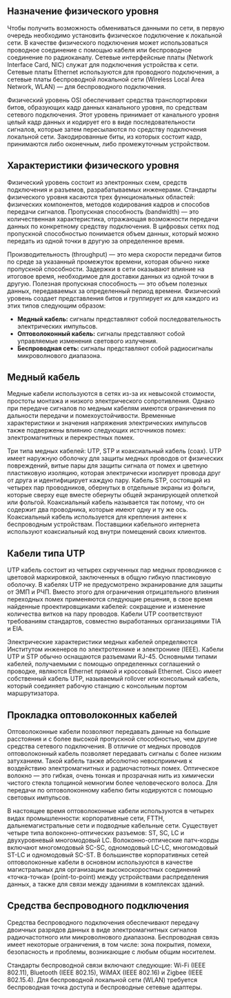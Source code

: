 <!-- verified: agorbachev 03.05.2022 -->

<!-- 4.7.3 -->
## Назначение физического уровня

Чтобы получить возможность обмениваться данными по сети, в первую очередь необходимо установить физическое подключение к локальной сети. В качестве физического подключения может использоваться проводное соединение с помощью кабеля или беспроводное соединение по радиоканалу. Сетевые интерфейсные платы (Network Interface Card, NIC) служат для подключения устройства к сети. Сетевые платы Ethernet используются для проводного подключения, а сетевые платы беспроводной локальной сети (Wireless Local Area Network, WLAN) — для беспроводного подключения. 

Физический уровень OSI обеспечивает средства транспортировки битов, образующих кадр данных канального уровня, по средствам сетевого подключения. Этот уровень принимает от канального уровня целый кадр данных и кодирует его в виде последовательности сигналов, которые затем пересылаются по средству подключения локальной сети. Закодированные биты, из которых состоит кадр, принимаются либо оконечным, либо промежуточным устройством.

## Характеристики физического уровня

Физический уровень состоит из электронных схем, средств подключения и разъемов, разрабатываемых инженерами. Стандарты физического уровня касаются трех функциональных областей: физических компонентов, методов кодирования кадров и способов передачи сигналов. Пропускная способность (bandwidth) — это количественная характеристика, отражающая возможности передачи данных по конкретному средству подключения. В цифровых сетях под пропускной способностью понимается объем данных, который можно передать из одной точки в другую за определенное время. 

Производительность (throughput) — это мера скорости передачи битов по среде за указанный промежуток времени, которая обычно ниже пропускной способности. Задержки в сети оказывают влияние на итоговое время, необходимое для доставки данных из одной точки в другую. Полезная пропускная способность — это объем полезных данных, передаваемых за определенный период времени. Физический уровень создает представления битов и группирует их для каждого из этих типов следующим образом:

* **Медный кабель:**  сигналы представляют собой последовательность электрических импульсов.
* **Оптоволоконный кабель:**  сигналы представляют собой управляемые изменения светового излучения.
* **Беспроводная сеть:**  сигналы представляют собой радиосигналы микроволнового диапазона.

## Медный кабель

Медные кабели используются в сетях из-за их невысокой стоимости, простоты монтажа и низкого электрического сопротивления. Однако при передаче сигналов по медным кабелям имеются ограничения по дальности передачи и помехоустойчивости. Временные характеристики и значения напряжения электрических импульсов также подвержены влиянию следующих источников помех: электромагнитных и перекрестных помех. 

Три типа медных кабелей: UTP, STP и коаксиальный кабель (coax). UTP имеет наружную оболочку для защиты медных проводов от физических повреждений, витые пары для защиты сигнала от помех и цветную пластиковую изоляцию, которая электрически изолирует провода друг от друга и идентифицирует каждую пару. Кабель STP, состоящий из четырех пар проводников, обернутых в отдельные экраны из фольги, которые сверху еще вместе обернуты общей экранирующей оплеткой или фольгой. Коаксиальный кабель называется так потому, что он содержит два проводника, которые имеют одну и ту же ось. Коаксиальный кабель используется для крепления антенн к беспроводным устройствам. Поставщики кабельного интернета используют коаксиальный код внутри помещений своих клиентов.

## Кабели типа UTP

UTP кабель состоит из четырех скрученных пар медных проводников с цветовой маркировкой, заключенных в общую гибкую пластиковую оболочку. В кабелях UTP не предусмотрено экранирование для защиты от ЭМП и РЧП. Вместо этого для ограничения отрицательного влияния переходных помех применяются следующие решения, в свое время найденные проектировщиками кабелей: сокращение и изменение количества витков на пару проводов. Кабели UTP соответствуют требованиям стандартов, совместно выработанных организациями TIA и EIA. 

Электрические характеристики медных кабелей определяются Институтом инженеров по электротехнике и электронике (IEEE). Кабели UTP и STP обычно оснащаются разъемами RJ-45. Основными типами кабелей, получаемыми с помощью определенных соглашений о проводке, являются Ethernet прямой и кроссовый Ethernet. Cisco имеет собственный кабель UTP, называемый rollover или консольный кабель, который соединяет рабочую станцию с консольным портом маршрутизатора.

## Прокладка оптоволоконных кабелей

Оптоволоконные кабели позволяют передавать данные на большие расстояния и с более высокой пропускной способностью, чем другие средства сетевого подключения. В отличие от медных проводов оптоволоконный кабель позволяет передавать сигналы с более низким затуханием. Такой кабель также абсолютно невосприимчив к воздействию электромагнитных и радиочастотных помех. Оптическое волокно — это гибкая, очень тонкая и прозрачная нить из химически чистого стекла толщиной немногим более человеческого волоса. Для передачи по оптоволоконному кабелю биты кодируются с помощью световых импульсов. 

В настоящее время оптоволоконные кабели используются в четырех видах промышленности: корпоративные сети, FTTH, дальнемагистральные сети и подводные кабельные сети. Существует четыре типа волоконно-оптических разъемов: ST, SC, LC и двухуровневый многомодовый LC. Волоконно-оптические патч-корды включают многомодовый SC-SC, одномодовый LC-LC, многомодовый ST-LC и одномодовый SC-ST. В большинстве корпоративных сетей оптоволоконные кабели в основном используются в качестве магистральных для организации высокоскоростных соединений «точка-точка» (point-to-point) между устройствами распределения данных, а также для связи между зданиями в комплексах зданий.

## Средства беспроводного подключения

Средства беспроводного подключения обеспечивают передачу двоичных разрядов данных в виде электромагнитных сигналов радиочастотного или микроволнового диапазона. Беспроводная связь имеет некоторые ограничения, в том числе: зона покрытия, помехи, безопасность и проблемы, возникающие с любым общим носителем. 

Стандарты беспроводной связи включают следующие: Wi-Fi (IEEE 802.11), Bluetooth (IEEE 802.15), WiMAX (IEEE 802.16) и Zigbee (IEEE 802.15.4). Для беспроводной локальной сети (WLAN) требуется беспроводная точка доступа и беспроводные сетевые адаптеры.

<!-- 4.7.4 -->
<!-- quiz -->

